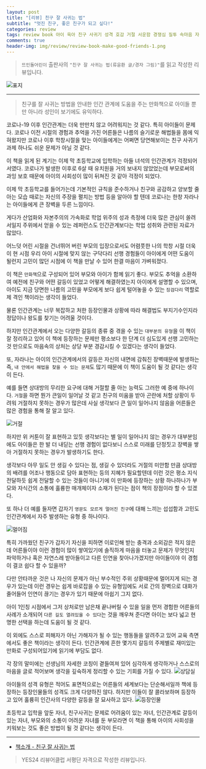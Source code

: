 ```yaml
---  
layout: post  
title: "[리뷰] 친구 잘 사귀는 법"  
subtitle: "멋진 친구, 좋은 친구가 되고 싶다!"  
categories: review  
tags: review book 아이 육아 친구 사귀기 성격 호감 거절 서운함 경쟁심 질투 속마음 자존심 화 배신 베스트프렌드 화해 추억   
comments: true  
header-img: img/review/review-book-make-good-friends-1.png
---  
```

  
> `뜨인돌어린이` 출판사의 `"친구 잘 사귀는 법(류윤환 글/경자 그림)"`를 읽고 작성한 리뷰입니다.  

![표지](https://telegeam.github.io/assets/img/review/review-book-make-good-friends-1.png)  

---

> 친구를 잘 사귀는 방법을 안내한 인간 관계에 도움을 주는 만화책으로 아이들 뿐만 아니라 성인이 보기에도 유익하다.

코로나-19 이후 인간관계는 더욱 만만치 않고 어려워지는 것 같다. 특히 아이들이 문제다. 코로나 이전 시절의 경험과 추억을 가진 어른들은 나름의 슬기로운 해법들을 몸에 익혀왔지만 코로나 이후 학창시절을 맞는 아이들에게는 어쩌면 당연해보이는 친구 사귀기 과제 하나도 쉬운 문제가 아닐 것 같다. 

이 책을 읽게 된 계기는 이제 막 초등학교에 입학하는 아들 녀석의 인간관계가 걱정되어서였다. 코로나가 발생한 이후로 6살 때 유치원을 거의 보내지 않았었는데 부모로써의 과잉 보호 때문에 아이의 사회성이 많이 뒤쳐진 것 같아 걱정이 되었다. 

이제 막 초등학교를 들어가는데 기본적인 규칙을 준수하거나 친구와 공감하고 양보할 줄 아는 모습 때로는 자신의 주장을 펼치는 방법 등을 알아야 할 텐데 코로나는 한창 자라나는 아이들에게 큰 장벽을 두른 느낌이다.

게다가 산업화와 자본주의의 가속화로 학업 위주의 성과 측정에 더욱 많은 관심이 쏠려서일지 주위에서 얻을 수 있는 레퍼런스도 인간관계보다는 학업 성취와 관련된 자료가 많았다. 

어느덧 어린 시절을 건너뛰어 버린 부모의 입장으로서도 어렴풋한 나의 학창 시절 더욱이 현 시점 우리 아이 시절에 맞지 않는 구닥다리 선행 경험들이 아이에게 어떤 도움이 될런지 고민이 많던 시점에 이 책을 만날 수 있어 한결 마음이 가벼워졌다. 

이 책은 `만화책`으로 구성되어 있어 부모와 아이가 함께 읽기 좋다. 부모도 추억을 소환하여 예전에 친구와 어떤 갈등이 있었고 어떻게 해결하였는지 아이에게 설명할 수 있으며, 아이도 지금 당면한 나름의 고민을 부모에게 보다 쉽게 털어놓을 수 있는 `징검다리` 역할로 제 격인 책이라는 생각이 들었다. 

물론 인간관계는 너무 복잡하고 처한 등장인물과 상황에 따라 해결법도 부지기수인지라 정답이나 왕도를 찾기는 어려울 것이다. 

하지만 인간관계에서 오는 다양한 갈등의 종류 중 겪을 수 있는 `대부분의 유형`을 이 책이 잘 정리하고 있어 이 책에 등장하는 문제만 평소보다 한 단계 더 심도있게 선행 고민하는 것 만으로도 마음속의 상처는 상당 부분 경감시킬 수 있겠다는 생각이 들었다. 

또, 자라나는 아이의 인간관계에서의 갈등은 자신의 내면에 감춰진 장벽때문에 발생하는 즉, `내 안에서 해법을 찾을 수 있는 문제`도 많기 때문에 이 책이 도움이 될 것 같다는 생각이 든다. 

예를 들면 상대방의 무리한 요구에 대해 거절할 줄 아는 능력도 그러한 예 중에 하나이다. `거절`을 하면 뭔가 큰일이 일어날 것 같고 친구의 미움을 받아 곤란에 처할 상황이 두려워 거절하지 못하는 경우가 많은데 사실 생각보다 큰 일이 일어나지 않음을 어른들은 많은 경험을 통해 잘 알고 있다. 

![거절](https://telegeam.github.io/assets/img/review/review-book-make-good-friends-4.png)  

하지만 위 커툰이 잘 표현하고 있듯 생각보다는 별 일이 일어나지 않는 경우가 대부분임에도 아이들은 한 발 더 내딛는 선행 경험이 없다보니 스스로 미래를 단정짓고 장벽을 쌓아 거절하지 못하는 경우가 발생하기도 한다. 

생각보다 아무 일도 안 생길 수 있다는 점, 생길 수 있더라도 거절의 미안함 만큼 상대방의 배려를 어조나 행동으로 담아 표현하는 등의 지혜가 필요할텐데 이런 것은 평소 지식 전달하듯 쉽게 전달할 수 있는 것들이 아니기에 이 만화에 등장하는 상황 하나하나가 부모와 자식간의 소통에 훌륭한 매개체이자 소재가 된다는 점이 책의 장점이라 할 수 있겠다.

또 하나 더 예를 들자면 갑자기 `영문도 모르게 멀어진 친구`에 대해 느끼는 섭섭함과 고민도 인간관계에서 자주 발생하는 유형 중 하나이다. 

![멀어짐](https://telegeam.github.io/assets/img/review/review-book-make-good-friends-5.png)  

특히 가까웠던 친구가 갑자기 자신을 피하면 이로인해 받는 충격과 소외감은 적지 않은데 어른들이야 이런 경험이 많이 쌓여있기에 솔직하게 마음을 터놓고 문제가 무엇인지 파악하거나 혹은 자연스레 받아들이고 다른 인연을 찾아나가겠지만 아이들이야 이 경험이 결코 쉽다 할 수 있을까?

다만 안타까운 것은 나 자신의 문제가 아닌 부수적인 주위 상황때문에 멀어지게 되는 경우가 있는데 이런 경우는 쉽게 바로잡을 수 있는 유형임에도 서로 간의 장벽으로 대화가 줄어들어 인연이 끊기는 경우가 있기 때문에 아쉽기 그지 없다. 

아이 1인칭 시점에서 그저 상처로만 남은채 끝나버릴 수 있을 일을 먼저 경험한 어른들의 사례가 소개되어 `다른 길도 열려있을 수 있다`는 것을 깨우쳐 준다면 아이는 보다 넓고 현명한 선택을 하는데 도움이 될 것 같다. 

이 외에도 스스로 피해자가 아닌 가해자가 될 수 있는 행동들을 알려주고 있어 교육 측면에서도 좋은 책이라는 생각이 든다. 인간관계에 흔한 몇가지 갈등의 주제별로 재미있는 만화로 구성되어있기에 읽기에 부담도 없다.

각 장의 말미에는 선생님의 자세한 코칭이 곁들여져 있어 심각하게 생각하거나 스스로의 마음을 글로 적어보며 생각을 깊숙하게 정리할 수 있는 기회를 가질 수 있다. 
![상담실](https://telegeam.github.io/assets/img/review/review-book-make-good-friends-3.png)  

아이들의 성격 유형은 적어도 표면적으로는 어른들의 세계보다는 단순해서일까 책에 등장하는 등장인물들의 성격도 크게 다양하진 않다. 하지만 이들이 잘 콜라보하며 등장하고 있어 훌륭히 인간사의 다양한 갈등을 잘 묘사하고 있다. 
![등장인물](https://telegeam.github.io/assets/img/review/review-book-make-good-friends-2.png)  

초등학교 입학을 앞둔 자녀, 친구사귀는 문제로 어려움이 있는 자녀, 인간관계로 갈등이 있는 자녀, 부모와의 소통이 어려운 자녀를 둔 부모라면 이 책을 통해 아이의 사회성을 키워보는 것도 좋은 방법이 될 것 같다는 생각이 든다.

---

* [책소개 - 친구 잘 사귀는 법](http://www.yes24.com/Product/Goods/108179521)

> YES24 리뷰어클럽 서평단 자격으로 작성한 리뷰입니다. 
